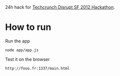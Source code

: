 24h hack for [Techcrunch Disrupt SF 2012 Hackathon](http://techcrunch.com/2012/07/23/techcrunch-disrupt-sf-hackathon-back-to-hack/).


How to run
==========

Run the app

```
node app/app.js
```

Test it on the browser

```
http://fooo.fr:1337/main.html
```
